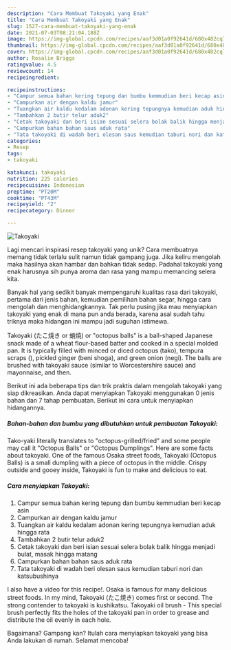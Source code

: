 ```yaml
---
description: "Cara Membuat Takoyaki yang Enak"
title: "Cara Membuat Takoyaki yang Enak"
slug: 1527-cara-membuat-takoyaki-yang-enak
date: 2021-07-03T08:21:04.188Z
image: https://img-global.cpcdn.com/recipes/aaf3d01a0f92641d/680x482cq70/takoyaki-foto-resep-utama.jpg
thumbnail: https://img-global.cpcdn.com/recipes/aaf3d01a0f92641d/680x482cq70/takoyaki-foto-resep-utama.jpg
cover: https://img-global.cpcdn.com/recipes/aaf3d01a0f92641d/680x482cq70/takoyaki-foto-resep-utama.jpg
author: Rosalie Briggs
ratingvalue: 4.5
reviewcount: 14
recipeingredient:

recipeinstructions:
- "Campur semua bahan kering tepung dan bumbu kemmudian beri kecap asin"
- "Campurkan air dengan kaldu jamur"
- "Tuangkan air kaldu kedalam adonan kering tepungnya kemudian aduk hingga rata"
- "Tambahkan 2 butir telur aduk2"
- "Cetak takoyaki dan beri isian sesuai selera bolak balik hingga menjadi bulat, masak hingga matang"
- "Campurkan bahan bahan saus aduk rata"
- "Tata takoyaki di wadah beri olesan saus kemudian taburi nori dan katsubushinya"
categories:
- Resep
tags:
- takoyaki

katakunci: takoyaki 
nutrition: 225 calories
recipecuisine: Indonesian
preptime: "PT20M"
cooktime: "PT43M"
recipeyield: "2"
recipecategory: Dinner

---
```



![Takoyaki](https://img-global.cpcdn.com/recipes/aaf3d01a0f92641d/680x482cq70/takoyaki-foto-resep-utama.jpg)

Lagi mencari inspirasi resep takoyaki yang unik? Cara membuatnya memang tidak terlalu sulit namun tidak gampang juga. Jika keliru mengolah maka hasilnya akan hambar dan bahkan tidak sedap. Padahal takoyaki yang enak harusnya sih punya aroma dan rasa yang mampu memancing selera kita.

Banyak hal yang sedikit banyak mempengaruhi kualitas rasa dari takoyaki, pertama dari jenis bahan, kemudian pemilihan bahan segar, hingga cara mengolah dan menghidangkannya. Tak perlu pusing jika mau menyiapkan takoyaki yang enak di mana pun anda berada, karena asal sudah tahu triknya maka hidangan ini mampu jadi suguhan istimewa.

Takoyaki (たこ焼き or 蛸焼) or &#34;octopus balls&#34; is a ball-shaped Japanese snack made of a wheat flour-based batter and cooked in a special molded pan. It is typically filled with minced or diced octopus (tako), tempura scraps (), pickled ginger (beni shoga), and green onion (negi). The balls are brushed with takoyaki sauce (similar to Worcestershire sauce) and mayonnaise, and then.


Berikut ini ada beberapa tips dan trik praktis dalam mengolah takoyaki yang siap dikreasikan. Anda dapat menyiapkan Takoyaki menggunakan 0 jenis bahan dan 7 tahap pembuatan. Berikut ini cara untuk menyiapkan hidangannya.

<!--inarticleads1-->

##### Bahan-bahan dan bumbu yang dibutuhkan untuk pembuatan Takoyaki:



Tako-yaki literally translates to &#34;octopus-grilled/fried&#34; and some people may call it &#34;Octopus Balls&#34; or &#34;Octopus Dumplings&#34;. Here are some facts about takoyaki. One of the famous Osaka street foods, Takoyaki (Octopus Balls) is a small dumpling with a piece of octopus in the middle. Crispy outside and gooey inside, Takoyaki is fun to make and delicious to eat. 

<!--inarticleads2-->

##### Cara menyiapkan Takoyaki:

1. Campur semua bahan kering tepung dan bumbu kemmudian beri kecap asin
1. Campurkan air dengan kaldu jamur
1. Tuangkan air kaldu kedalam adonan kering tepungnya kemudian aduk hingga rata
1. Tambahkan 2 butir telur aduk2
1. Cetak takoyaki dan beri isian sesuai selera bolak balik hingga menjadi bulat, masak hingga matang
1. Campurkan bahan bahan saus aduk rata
1. Tata takoyaki di wadah beri olesan saus kemudian taburi nori dan katsubushinya


I also have a video for this recipe!. Osaka is famous for many delicious street foods. In my mind, Takoyaki (たこ焼き) comes first or second. The strong contender to takoyaki is kushikatsu. Takoyaki oil brush - This special brush perfectly fits the holes of the takoyaki pan in order to grease and distribute the oil evenly in each hole. 

Bagaimana? Gampang kan? Itulah cara menyiapkan takoyaki yang bisa Anda lakukan di rumah. Selamat mencoba!
